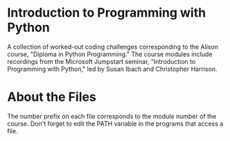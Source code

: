 # Introduction to Programming with Python
A collection of worked-out coding challenges corresponding to the Alison course, "Diploma in Python Programming." The course modules include recordings from the Microsoft Jumpstart seminar, "Introduction to Programming with Python," led by Susan Ibach and Christopher Harrison.

# About the Files
The number prefix on each file corresponds to the module number of the course.
Don't forget to edit the PATH variable in the programs that access a file.
